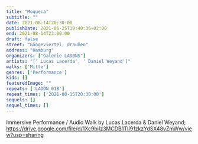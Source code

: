 ```yaml
---
title: "Moqueca"
subtitle: ""
date: 2021-08-14T20:30:00
publishDate: 2021-06-25T19:40:36+02:00
end: 2021-08-14T23:00:00
draft: false
street: "Gängeviertel, draußen"
address: "Hamburg"
organizers: ["Galerie LADØNS"]
artists: "[' Lucas Lacerda', ' Daniel Weyand']"
walks: ['Mitte']
genres: ['Performance']
kids: []
featuredImage: ""
repeats: ['LADÖN_01B']
repeat_times: ['2021-08-15T20:30:00']
sequels: []
sequel_times: []
---
```


Immersive Performance / Audio Walk by Lucas Lacerda & Daniel Weyand; https://drive.google.com/file/d/1Xc9biIz3MCDB1TII91zkzYdSX48vZmWw/view?usp=sharing